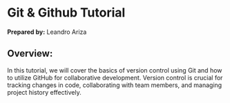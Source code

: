 # Git & Github Tutorial

**Prepared by:** Leandro Ariza

## Overview:

In this tutorial, we will cover the basics of version control using Git and how to utilize GitHub for collaborative development. Version control is crucial for tracking changes in code, collaborating with team members, and managing project history effectively.